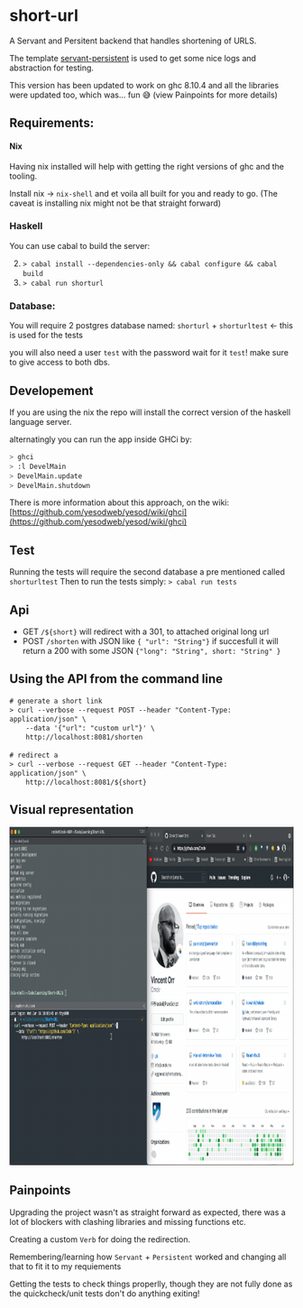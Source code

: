 # short-url
A Servant and Persitent backend that handles shortening of URLS.

The template [servant-persistent](https://github.com/parsonsmatt/servant-persistent) is used to get some nice logs and abstraction for testing.

This version has been updated to work on ghc 8.10.4 and all the libraries were updated too, which was... fun :sweat_smile: (view Painpoints for more details)


## Requirements:

#### Nix

Having nix installed will help with getting the right versions of ghc and the tooling.

Install nix -> `nix-shell` and et voila all built for you and ready to go.
(The caveat is installing nix might not be that straight forward)

### Haskell

You can use cabal to build the server:

2. `> cabal install --dependencies-only && cabal configure && cabal build`
3. `> cabal run shorturl`

### Database:

You will require 2 postgres database named:
`shorturl` + `shorturltest` <- this is used for the tests

you will also need a user `test` with the password wait for it `test`!
make sure to give access to both dbs.

## Developement

If you are using the nix the repo will install the correct version of the haskell language server.

alternatingly you can run the app inside GHCi by:

``` sh
> ghci
> :l DevelMain
> DevelMain.update
> DevelMain.shutdown
```
There is more information about this approach, on the wiki: [https://github.com/yesodweb/yesod/wiki/ghci](https://github.com/yesodweb/yesod/wiki/ghci)

## Test

Running the tests will require the second database a pre mentioned called `shorturltest`
Then to run the tests simply:
`> cabal run tests`

## Api

- GET `/${short}` will redirect with a 301, to attached original long url
- POST `/shorten` with JSON like `{ "url": "String"}` if succesfull it will return a 200 with some JSON `{"long": "String", short: "String" }`

## Using the API from the command line
```
# generate a short link
> curl --verbose --request POST --header "Content-Type: application/json" \
    --data '{"url": "custom url"}' \
	http://localhost:8081/shorten

# redirect a
> curl --verbose --request GET --header "Content-Type: application/json" \
	http://localhost:8081/${short}

```

## Visual representation

<p align="center"><img src="shorturl.gif" height="600px" /></p>


## Painpoints

Upgrading the project wasn't as straight forward as expected, there was a lot of blockers with clashing libraries and missing functions etc.

Creating a custom `Verb` for doing the redirection.

Remembering/learning how `Servant` + `Persistent` worked and changing all that to fit it to my requiements

Getting the tests to check things properlly, though they are not fully done as the quickcheck/unit tests don't do anything exiting!
